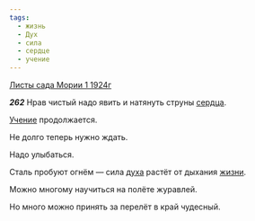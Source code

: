 ```yaml
---
tags:
  - жизнь
  - Дух
  - сила
  - сердце
  - учение
---
```


[Листы сада Мории 1 1924г](https://127.0.0.1:4002/agni/1924)

___262___
Нрав чистый надо явить и натянуть струны [сердца](../../../tags/#сердце).   

[Учение](../../../tags/#учение) продолжается.   

Не долго теперь нужно ждать.   

Надо улыбаться.   

Сталь пробуют огнём — сила [духа](../../../tags/#Дух) растёт от дыхания [жизни](../../../tags/#жизнь).   

Можно многому научиться на полёте журавлей.   

Но много можно принять за перелёт в край чудесный.   

